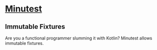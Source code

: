 # [Minutest](README.md)

## Immutable Fixtures

Are you a functional programmer slumming it with Kotlin? Minutest allows immutable fixtures.

```insert-kotlin core/src/test/kotlin/uk/org/minutest/examples/ImmutableExampleTests.kt
```

